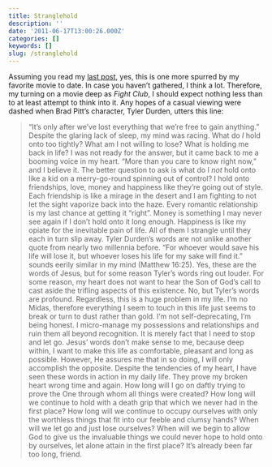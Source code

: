 ```yaml
---
title: Stranglehold
description: ''
date: '2011-06-17T13:00:26.000Z'
categories: []
keywords: []
slug: /stranglehold
---
```

Assuming you read my [last post](http://104.193.143.57/~waywar13/ce/2011/06/14/his-name-is-robert-paulson/), yes, this is one more spurred by my favorite movie to date. In case you haven’t gathered, I think a lot. Therefore, my turning on a movie deep as _Fight Club_, I should expect nothing less than to at least attempt to think into it. Any hopes of a casual viewing were dashed when Brad Pitt’s character, Tyler Durden, utters this line:
> “It’s only after we’ve lost everything that we’re free to gain anything.”
Despite the glaring lack of sleep, my mind was racing. What do _I_ hold onto too tightly? What am I not willing to lose? What is holding me back in life?
I was not ready for the answer, but it came back to me a booming voice in my heart. “More than you care to know right now,” and I believe it. The better question to ask is what do I _not_ hold onto like a kid on a merry-go-round spinning out of control? I hold onto friendships, love, money and happiness like they’re going out of style.
Each friendship is like a mirage in the desert and I am fighting to not let the sight vaporize back into the haze. Every romantic relationship is my last chance at getting it “right”. Money is something I may never see again if I don’t hold onto it long enough. Happiness is like my opiate for the inevitable pain of life. All of them I strangle until they each in turn slip away.
Tyler Durden’s words are not unlike another quote from nearly two millennia before. “For whoever would save his life will lose it, but whoever loses his life for my sake will find it.” sounds eerily similar in my mind (Matthew 16:25). Yes, these are the words of Jesus, but for some reason Tyler’s words ring out louder. For some reason, my heart does not want to hear the Son of God’s call to cast aside the trifling aspects of this existence. No, but Tyler’s words are profound.
Regardless, this is a huge problem in my life. I’m no Midas, therefore everything I seem to touch in this life just seems to break or turn to dust rather than gold. I’m not self-deprecating, I’m being honest. I micro-manage my possessions and relationships and ruin them all beyond recognition. It is merely fact that I need to stop and let go.
Jesus’ words don’t make sense to me, because deep within, I want to make this life as comfortable, pleasant and long as possible. However, He assures me that in so doing, I will only accomplish the opposite. Despite the tendencies of my heart, I have seen these words in action in my daily life. They prove my broken heart wrong time and again. How long will I go on daftly trying to prove the One through whom all things were created?
How long will we continue to hold with a death grip that which we never had in the first place? How long will we continue to occupy ourselves with only the worthless things that fit into our feeble and clumsy hands? When will we let go and just lose ourselves? When will we begin to allow God to give us the invaluable things we could never hope to hold onto by ourselves, let alone attain in the first place? It’s already been far too long, friend.
